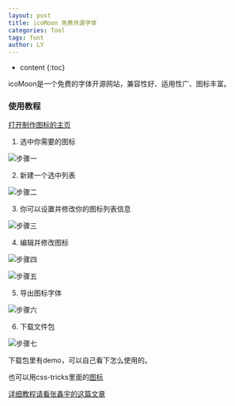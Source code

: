 ```yaml
---
layout: post
title: icoMoon 免费开源字体
categories: Tool
tags: font 
author: LY
---
```


* content
{:toc}  

icoMoon是一个免费的字体开源网站，兼容性好、适用性广、图标丰富。
  








  
### 使用教程  

[打开制作图标的主页](https://icomoon.io/app/)

1. 选中你需要的图标

  ![步骤一](//os8ri8oj4.bkt.clouddn.com/font_01.png)

2. 新建一个选中列表

  ![步骤二](//os8ri8oj4.bkt.clouddn.com/font_05.png)

3. 你可以设置并修改你的图标列表信息

  ![步骤三](//os8ri8oj4.bkt.clouddn.com/font_02.png)

4. 编辑并修改图标

  ![步骤四](//os8ri8oj4.bkt.clouddn.com/font_04.png)

  ![步骤五](//os8ri8oj4.bkt.clouddn.com/font_03.png)

5. 导出图标字体

  ![步骤六](//os8ri8oj4.bkt.clouddn.com/font_06.png)

6. 下载文件包

  ![步骤七](//os8ri8oj4.bkt.clouddn.com/font_07.png)

下载包里有demo，可以自己看下怎么使用的。


也可以用css-tricks里面的[图标](https://css-tricks.com/flat-icons-icon-fonts/)























[详细教程请看张鑫宇的这篇文章](//www.zhangxinxu.com/wordpress/2012/06/free-icon-font-usage-icomoon/)




